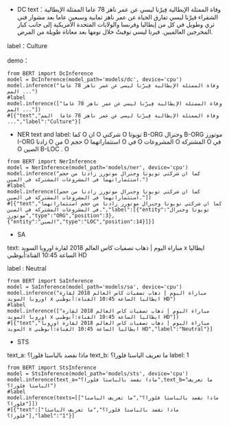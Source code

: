 - DC 
text：وفاة الممثلة الإيطالية فِيرْنا ليسي عن عمر ناهز 78 عاما  الممثلة الإيطالية الشقراء فيرْنا ليسي تفارق الحياة عن عمر ناهز ثمانية وسبعين عاما بعد مشوار فني ثري وطويل في كل من إيطاليا وفرنسا والولايات المتحدة الأمريكية إلى جانب كبار المخرجين العالميين. فيرنا ليسي توفيتْ خلال نومها بعد معاناة طويلة من المرض.

label：Culture


demo：
```
from BERT import DcInference
model = DcInference(model_path='models/dc', device='cpu')
model.inference("وفاة الممثلة الإيطالية فِيرْنا ليسي عن عمر ناهز 78 عاما  المم ...")
#label
model.inference(["وفاة الممثلة الإيطالية فِيرْنا ليسي عن عمر ناهز 78 عاما  المم ..."])
#[{"text","وفاة الممثلة الإيطالية فِيرْنا ليسي عن عمر ناهز 78 عاما  المم ...","label":"Culture"}]

```

- NER
text and label:
كما	O
ان	O
شركتي	O
تويوتا	B-ORG
وجنرال	B-ORG
موتورز	I-ORG
زادتا	O
من	O
حجم	O
استثماراتهما	O
في	O
المشروعات	O
المشتركة	O
في	O
الصين	B-LOC
.	O


```
from BERT import NerInference
model = NerInference(model_path='models/ner', device='cpu')
model.inference("كما ان شركتي تويوتا وجنرال موتورز زادتا من حجم استثماراتهما في المشروعات المشتركة في الصين.")
#label
model.inference([كما ان شركتي تويوتا وجنرال موتورز زادتا من حجم استثماراتهما في المشروعات المشتركة في الصين."])
#[{"text","كما ان شركتي تويوتا وجنرال موتورز زادتا من حجم استثماراتهما في المشروعات المشتركة في الصين.","label":[{"entity":"تويوتا وجنرال موتورز","type":"ORG","position":3},{"entity":"الصين","type":"LOC","position":14}]}]
```

- SA

text: مباراة اليوم | ذهاب تصفيات كاس العالم 2018 لقارة اوروبا السويد x ايطاليا الساعة 10:45 القناة:أبوظبي HD

label : Neutral

```
from BERT import SaInference
model = SaInference(model_path='models/sa', device='cpu')
model.inference("مباراة اليوم | ذهاب تصفيات كاس العالم 2018 لقارة اوروبا السويد x ايطاليا الساعة 10:45 القناة:أبوظبي HD")
#label
model.inference(["مباراة اليوم | ذهاب تصفيات كاس العالم 2018 لقارة اوروبا السويد x ايطاليا الساعة 10:45 القناة:أبوظبي HD"])
#[{"text","مباراة اليوم | ذهاب تصفيات كاس العالم 2018 لقارة اوروبا السويد x ايطاليا الساعة 10:45 القناة:أبوظبي HD","label":"Neutral"}]
```


- STS

text_a: ماذا نقصد بالباستا فلورا؟
text_b: ما تعريف الباستا فلورا؟
label: 1


```
from BERT import StsInference
model = StsInference(model_path='models/sts', device='cpu')
model.inference(text_a="ماذا نقصد بالباستا فلورا؟",text_b="ما تعريف الباستا فلورا؟")
#label
model.inference(texts=[["ماذا نقصد بالباستا فلورا؟","ما تعريف الباستا فلورا؟"]])
#[{"text":["ماذا نقصد بالباستا فلورا؟","ما تعريف الباستا فلورا؟"],"label":"1"}]
```